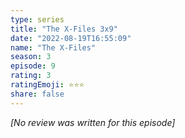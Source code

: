```yaml
---
type: series
title: "The X-Files 3x9"
date: "2022-08-19T16:55:09"
name: "The X-Files"
season: 3
episode: 9
rating: 3
ratingEmoji: ⭐️⭐️⭐️
share: false
---
```


_[No review was written for this episode]_
